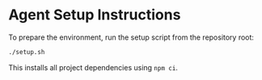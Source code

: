 # Agent Setup Instructions

To prepare the environment, run the setup script from the repository root:

```sh
./setup.sh
```

This installs all project dependencies using `npm ci`.
